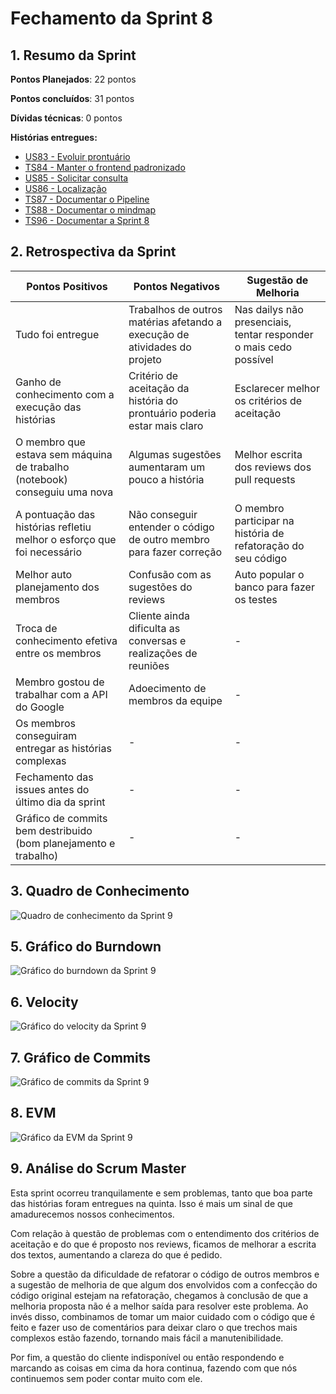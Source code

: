 # Fechamento da Sprint 8

## 1. Resumo da Sprint

__Pontos Planejados__: 22 pontos

__Pontos concluídos__: 31 pontos

__Dívidas técnicas__: 0 pontos

__Histórias entregues:__

- [US83 - Evoluir prontuário](https://github.com/fga-gpp-mds/2018.1-Dr-Down/issues/204)
- [TS84 - Manter o frontend padronizado](https://github.com/fga-gpp-mds/2018.1-Dr-Down/issues/205)
- [US85 - Solicitar consulta](https://github.com/fga-gpp-mds/2018.1-Dr-Down/issues/206)
- [US86 - Localização](https://github.com/fga-gpp-mds/2018.1-Dr-Down/issues/207)
- [TS87 - Documentar o Pipeline](https://github.com/fga-gpp-mds/2018.1-Dr-Down/issues/208)
- [TS88 - Documentar o mindmap](https://github.com/fga-gpp-mds/2018.1-Dr-Down/issues/209)
- [TS96 - Documentar a Sprint 8](https://github.com/fga-gpp-mds/2018.1-Dr-Down/issues/211)

## 2. Retrospectiva da Sprint

| Pontos Positivos | Pontos Negativos | Sugestão de Melhoria |
| ----- | ----- | ---- |
| Tudo foi entregue | Trabalhos de outros matérias afetando a execução de atividades do projeto | Nas dailys não presenciais, tentar responder o mais cedo possível |
| Ganho de conhecimento com a execução das histórias | Critério de aceitação da história do prontuário poderia estar mais claro | Esclarecer melhor os critérios de aceitação |
| O membro que estava sem máquina de trabalho (notebook) conseguiu uma nova | Algumas sugestões aumentaram um pouco a história | Melhor escrita dos reviews dos pull requests |
| A pontuação das histórias refletiu melhor o esforço que foi necessário | Não conseguir entender o código de outro membro para fazer correção | O membro participar na história de refatoração do seu código |
| Melhor auto planejamento dos membros | Confusão com as sugestões do reviews | Auto popular o banco para fazer os testes |
| Troca de conhecimento efetiva entre os membros | Cliente ainda dificulta as conversas e realizações de reuniões | - |
| Membro gostou de trabalhar com a API do Google | Adoecimento de membros da equipe | - |
| Os membros conseguiram entregar as histórias complexas | - | - |
| Fechamento das issues antes do último dia da sprint | - | - |
| Gráfico de commits bem destribuido (bom planejamento e trabalho) | - | - |

## 3. Quadro de Conhecimento

![Quadro de conhecimento da Sprint 9](https://uploaddeimagens.com.br/images/001/417/702/full/conhecimento_S09.png?1526348780)

## 5. Gráfico do Burndown

![Gráfico do burndown da Sprint 9](https://uploaddeimagens.com.br/images/001/417/688/original/burndown_S09.png?1526348115)

## 6. Velocity

![Gráfico do velocity da Sprint 9](https://uploaddeimagens.com.br/images/001/417/690/full/velocity_S09.png?1526348295)

## 7. Gráfico de Commits

![Gráfico de commits da Sprint 9](https://uploaddeimagens.com.br/images/001/417/691/full/commits_S09.png?1526348363)

## 8. EVM

![Gráfico da EVM da Sprint 9](https://uploaddeimagens.com.br/images/001/417/694/full/evm_S09.png?1526348542)

## 9. Análise do Scrum Master

Esta sprint ocorreu tranquilamente e sem problemas, tanto que boa parte das histórias foram entregues na quinta. Isso é mais um sinal de que amadurecemos nossos conhecimentos.

Com relação à questão de problemas com o entendimento dos critérios de aceitação e do que é proposto nos reviews, ficamos de melhorar a escrita dos textos, aumentando a clareza do que é pedido.

Sobre a questão da dificuldade de refatorar o código de outros membros e a sugestão de melhoria de que algum dos envolvidos com a confecção do código original estejam na refatoração, chegamos à conclusão de que a melhoria proposta não é a melhor saída para resolver este problema. Ao invés disso, combinamos de tomar um maior cuidado com o código que é feito e fazer uso de comentários para deixar claro o que trechos mais complexos estão fazendo, tornando mais fácil a manutenibilidade.

Por fim, a questão do cliente indisponível ou então respondendo e marcando as coisas em cima da hora continua, fazendo com que nós continuemos sem poder contar muito com ele.
